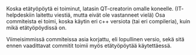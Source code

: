 Koska etätyöpöytä ei toiminut, latasin QT-creatorin omalle koneelle. (IT-
helpdeskiin laitettu viestiä, mutta eivät ole vastanneet vielä) Osa commiteista
ei toimi, koska käytin eri c++ versiota (tai eri compileria), kuin mikä 
etätyöpöydissä on. 

Viimeisimmissä commiteissa asia korjattu, eli lopullinen
versio, sekä sitä ennen vaadittavat commitit toimii myös etätyöpöytää 
käytettäessä. 